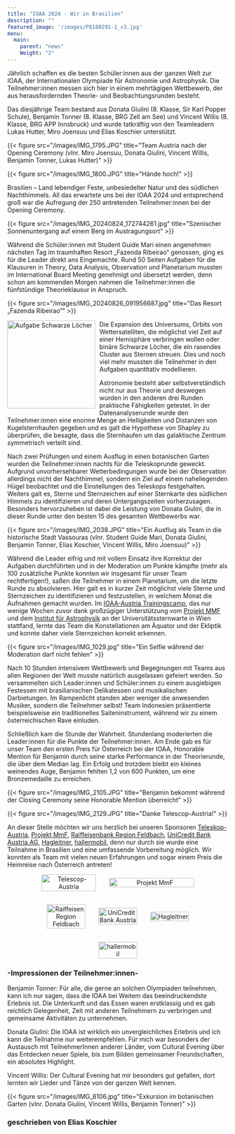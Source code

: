 ```yaml
---
title: "IOAA 2024 - Wir in Brasilien"
description: ""
featured_image: '/images/P8180291-1_v3.jpg'
menu:
  main:
    parent: "news"
    Weight: "2"
---
```



Jährlich schaffen es die besten Schüler:innen aus der ganzen Welt zur IOAA, der Internationalen Olympiade für Astronomie und Astrophysik. Die Teilnehmer:innen messen sich hier in einem mehrtägigen Wettbewerb, der aus herausfordernden Theorie- und Beobachtungsrunden besteht.

Das diesjährige Team bestand aus Donata Giulini (8. Klasse, Sir Karl Popper Schule), Benjamin Tonner (8. Klasse, BRG Zell am See) und Vincent Willis (8. Klasse, BRG APP Innsbruck) und wurde tatkräftig von den Teamleadern Lukas Hutter, Miro Joensuu und Elias Koschier unterstützt.

{{< figure src="/images/IMG_1795.JPG" title="Team Austria nach der Opening Ceremony (vlnr. Miro Joensuu, Donata Giulini, Vincent Willis, Benjamin Tonner, Lukas Hutter)" >}}

{{< figure src="/images/IMG_1800.JPG" title="Hände hoch!" >}}

Brasilien – Land lebendiger Feste, unbesiedelter Natur und des südlichen Nachthimmels. All das erwartete uns bei der IOAA 2024 und entsprechend groß war die Aufregung der 250 antretenden Teilnehmer:innen bei der Opening Ceremony.

{{< figure src="/images/IMG_20240824_172744261.jpg" title="Szenischer Sonnenuntergang auf einem Berg im Austragungsort" >}}

Während die Schüler:innen mit Student Guide Mari einen angenehmen nächsten Tag im traumhaften Resort „Fazenda Ribeirao“ genossen, ging es für die Leader direkt ans Eingemachte. Rund 50 Seiten Aufgaben für die Klausuren in Theory, Data Analysis, Observation und Planetarium mussten im International Board Meeting genehmigt und übersetzt werden, denn schon am kommenden Morgen nahmen die Teilnehmer:innen die fünfstündige Theorieklausur in Anspruch.

{{< figure src="/images/IMG_20240826_091956687.jpg" title="Das Resort „Fazenda Ribeirao“" >}}

 <img src="/images/8ADA9DDA-C6C4-4E16-B7A6-373A84D45E01.png" alt="Aufgabe Schwarze Löcher" style="width: 200px; float: left; margin: 0 10px 10px 0px;"> Die Expansion des Universums, Orbits von Wettersatelliten, die möglichst viel Zeit auf einer Hemisphäre verbringen wollen oder binäre Schwarze Löcher, die ein rasendes Cluster aus Sternen streuen. Dies und noch viel mehr mussten die Teilnehmer in den Aufgaben quantitativ modellieren.

Astronomie besteht aber selbstverständlich nicht nur aus Theorie und deswegen wurden in den anderen drei Runden praktische Fähigkeiten getestet. In der Datenanalyserunde wurde den Teilnehmer:innen eine enorme Menge an Helligkeiten und Distanzen von Kugelsternhaufen gegeben und es galt die Hypothese von Shapley zu überprüfen, die besagte, dass die Sternhaufen um das galaktische Zentrum symmetrisch verteilt sind.

Nach zwei Prüfungen und einem Ausflug in einen botanischen Garten wurden die Teilnehmer:innen nachts für die Teleskoprunde geweckt. Aufgrund unvorhersehbarer Wetterbedingungen wurde bei der Observation allerdings nicht der Nachthimmel, sondern ein Ziel auf einem naheliegenden Hügel beobachtet und die Einstellungen des Teleskops festgehalten. Weiters galt es, Sterne und Sternzeichen auf einer Sternkarte des südlichen Himmels zu identifizieren und deren Untergangszeiten vorherzusagen. Besonders hervorzuheben ist dabei die Leistung von Donata Giulini, die in dieser Runde unter den besten 15 des gesamten Wettbewerbs war.

{{< figure src="/images/IMG_2038.JPG" title="Ein Ausflug als Team in die historische Stadt Vassouras (vlnr. Student Guide Mari, Donata Giulini, Benjamin Tonner, Elias Koschier, Vincent Willis, Miro Joensuu)" >}}

Während die Leader eifrig und mit vollem Einsatz ihre Korrektur der Aufgaben durchführten und in der Moderation um Punkte kämpfte (mehr als 100 zusätzliche Punkte konnten wir insgesamt für unser Team rechtfertigen!), saßen die Teilnehmer in einem Planetarium, um die letzte Runde zu absolvieren. Hier galt es in kurzer Zeit möglichst viele Sterne und Sternzeichen zu identifizieren und festzustellen, in welchem Monat die Aufnahmen gemacht wurden. Im [IOAA-Austria Trainingscamp](/news/astrocamp/), das nur wenige Wochen zuvor dank großzügiger Unterstützung vom [Projekt MMF](https://mmf.univie.ac.at) und dem [Institut für Astrophysik](https://astro.univie.ac.at) an der Universitätssternwarte in Wien stattfand, lernte das Team die Konstellationen am Äquator und der Ekliptik und konnte daher viele Sternzeichen korrekt erkennen.

{{< figure src="/images/IMG_1029.jpg" title="Ein Selfie während der Moderation darf nicht fehlen" >}}

Nach 10 Stunden intensivem Wettbewerb und Begegnungen mit Teams aus allen Regionen der Welt musste natürlich ausgelassen gefeiert werden. So versammelten sich Leader:innen und Schüler:innen zu einem ausgiebigen Festessen mit brasilianischen Delikatessen und musikalischen Darbietungen. Im Rampenlicht standen aber weniger die anwesenden Musiker, sondern die Teilnehmer selbst! Team Indonesien präsentierte beispielsweise ein traditionelles Saiteninstrument, während wir zu einem österreichischen Rave einluden.

Schließlich kam die Stunde der Wahrheit. Stundenlang moderierten die Leader:innen für die Punkte der Teilnehmer:innen. Am Ende gab es für unser Team den ersten Preis für Österreich bei der IOAA, Honorable Mention für Benjamin durch seine starke Performance in der Theorierunde, die über dem Median lag. Ein Erfolg und trotzdem bleibt ein kleines weinendes Auge, Benjamin fehlten 1,2 von 600 Punkten, um eine Bronzemedaille zu erreichen.

{{< figure src="/images/IMG_2105.JPG" title="Benjamin bekommt während der Closing Ceremony seine Honorable Mention überreicht" >}}

{{< figure src="/images/IMG_2129.JPG" title="Danke Telescop-Austria!" >}}


An dieser Stelle möchten wir uns herzlich bei unseren Sponsoren [Teleskop-Austria](https://teleskop-austria.at), [Projekt MmF](https://mmf.univie.ac.at), [Raiffeisenbank Region Feldbach](https://www.raiffeisen.at/stmk/region-feldbach/de/meine-bank/bankstellen/feldbach.html), [UniCredit Bank Austria AG](http://www.bankaustria.at/), [Hagleitner](https://www.hagleitner.com/en/), [hallermobil](https://www.hallermobil.at), denn nur durch sie wurde eine Teilnahme in Brasilien und eine umfassende Vorbereitung möglich. Wir konnten als Team mit vielen neuen Erfahrungen und sogar einem Preis die Heimreise nach Österreich antreten!

<div style="display: flex; flex-wrap: wrap; justify-content: center; align-items: center; width: 70%; gap: 30px; margin: 0 auto; text-align: center;">
    <a href="https://teleskop-austria.at" target="_blank" style="flex-basis: 100%; max-width: 35%;"><img src="/images/teleskop-austria_logo-PRESS.png" alt="Telescop-Austria" style="width: 100%;"></a>
    <a href="https://mmf.univie.ac.at" target="_blank" style="flex-basis: 100%; max-width: 55%;"><img src="/images/mmf logo.png" alt="Projekt MmF" style="width: 100%;"></a>
    <a href="https://www.raiffeisen.at/stmk/region-feldbach/de/meine-bank/bankstellen/feldbach.html" target="_blank" style="flex-basis: 100%; max-width: 25%;"><img src="/images/Raiffeisenbank Region Feldbach.svg" alt="Raiffeisen Region Feldbach" style="width: 100%;"></a>
    <a href="http://www.bankaustria.at/" target="_blank" style="flex-basis: 100%; max-width: 25%;"><img src="/images/BA 2D_4c_Pos_V_RGB.JPG" alt="UniCredit Bank Austria" style="width: 100%;"></a>
    <a href="https://www.hagleitner.com/en/" target="_blank" style="flex-basis: 100%; max-width: 25%;"><img src="/images/logo.png" alt="Hagleitner" style="width: 100%;"></a>
    <a href="https://www.hallermobil.at" target="_blank" style="flex-basis: 100%; max-width: 25%;"><img src="/images/thumbnail_haller-logo.png" alt="hallermobil" style="width: 100%;"></a>
</div>

### -Impressionen der Teilnehmer:innen-

Benjamin Tonner: Für alle, die gerne an solchen Olympiaden teilnehmen, kann ich nur sagen, dass die IOAA bei Weitem das beeindruckendste Erlebnis ist. Die Unterkunft und das Essen waren erstklassig und es gab reichlich Gelegenheit, Zeit mit anderen Teilnehmern zu verbringen und gemeinsame Aktivitäten zu unternehmen.

Donata Giulini: Die IOAA ist wirklich ein unvergleichliches Erlebnis und ich kann die Teilnahme nur weiterempfehlen. Für mich war besonders der Austausch mit TeilnehmerInnen anderer Länder, vom Cultural Evening über das Entdecken neuer Spiele, bis zum Bilden gemeinsamer Freundschaften, ein absolutes Highlight.

Vincent Willis: Der Cultural Evening hat mir besonders gut gefallen, dort lernten wir Lieder und Tänze von der ganzen Welt kennen.

{{< figure src="/images/IMG_8106.jpg" title="Exkursion im botanischen Garten (vlnr. Donata Giulini, Vincent Willis, Benjamin Tonner)" >}}

### geschrieben von Elias Koschier
